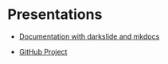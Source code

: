# Presentations

- [Documentation with darkslide and mkdocs](../presentations/2022-10-04-documentation-darkslide-mkdocs.html)

- [GitHub Project](../presentations/2022-10-10-github-projects.html)